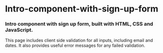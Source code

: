 # Intro-component-with-sign-up-form

### Intro component with sign up form, built with HTML, CSS and JavaScript.

This page includes client side validation for all inputs, including email and dates.
It also provides useful error messages for any failed validation.
